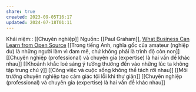 ```yaml
---
share: true
created: 2023-09-05T16:17
updated: 2024-07-18T01:11
---
```

Khái niệm:: [[Chuyên nghiệp]]
Nguồn:: [[Paul Graham]], [What Business Can Learn from Open Source](http://www.paulgraham.com/opensource.html)
[[Trong tiếng Anh, nghĩa gốc của amateur (nghiệp dư) là những người làm vì đam mê, chứ không phải là trình độ còn non]]
[[Chuyên nghiệp (professional) và chuyên gia (expertise) là hai vấn đề khác nhau]]
[[Khoảnh khắc loé sáng ý tưởng thường đến vào những lúc ta không tập trung chú ý]]
[[Công việc và cuộc sống không thể tách rời nhau]]
[[Môi trường chuyên nghiệp tạo cảm giác tội lỗi khi thư giãn]] 
[[Chuyên nghiệp (professional) và chuyên gia (expertise) là hai vấn đề khác nhau]]